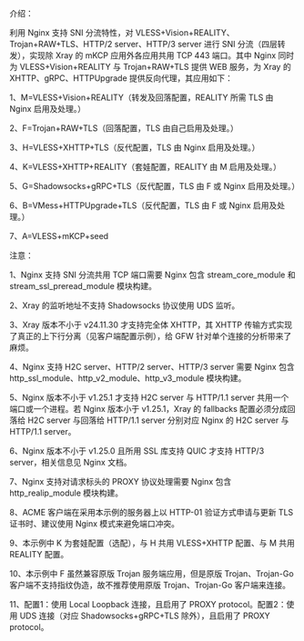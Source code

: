 介绍：

利用 Nginx 支持 SNI 分流特性，对 VLESS+Vision+REALITY、Trojan+RAW+TLS、HTTP/2 server、HTTP/3 server 进行 SNI 分流（四层转发），实现除 Xray 的 mKCP 应用外各应用共用 TCP 443 端口。其中 Nginx 同时为 VLESS+Vision+REALITY 与 Trojan+RAW+TLS 提供 WEB 服务，为 Xray 的 XHTTP、gRPC、HTTPUpgrade 提供反向代理，其应用如下：

1、M=VLESS+Vision+REALITY（转发及回落配置，REALITY 所需 TLS 由 Nginx 启用及处理。）

2、F=Trojan+RAW+TLS（回落配置，TLS 由自己启用及处理。）

3、H=VLESS+XHTTP+TLS（反代配置，TLS 由 Nginx 启用及处理。）

4、K=VLESS+XHTTP+REALITY（套娃配置，REALITY 由 M 启用及处理。）

5、G=Shadowsocks+gRPC+TLS（反代配置，TLS 由 F 或 Nginx 启用及处理。）

6、B=VMess+HTTPUpgrade+TLS（反代配置，TLS 由 F 或 Nginx 启用及处理。）

7、A=VLESS+mKCP+seed

注意：

1、Nginx 支持 SNI 分流共用 TCP 端口需要 Nginx 包含 stream_core_module 和 stream_ssl_preread_module 模块构建。

2、Xray 的监听地址不支持 Shadowsocks 协议使用 UDS 监听。

3、Xray 版本不小于 v24.11.30 才支持完全体 XHTTP，其 XHTTP 传输方式实现了真正的上下行分离（见客户端配置示例），给 GFW 针对单个连接的分析带来了麻烦。

4、Nginx 支持 H2C server、HTTP/2 server、HTTP/3 server 需要 Nginx 包含 http_ssl_module、http_v2_module、http_v3_module 模块构建。

5、Nginx 版本不小于 v1.25.1 才支持 H2C server 与 HTTP/1.1 server 共用一个端口或一个进程。若 Nginx 版本小于 v1.25.1，Xray 的 fallbacks 配置必须分成回落给 H2C server 与回落给 HTTP/1.1 server 分别对应 Nginx 的 H2C server 与 HTTP/1.1 server。

6、Nginx 版本不小于 v1.25.0 且所用 SSL 库支持 QUIC 才支持 HTTP/3 server，相关信息见 Nginx 文档。

7、Nginx 支持对请求标头的 PROXY 协议处理需要 Nginx 包含 http_realip_module 模块构建。

8、ACME 客户端在采用本示例的服务器上以 HTTP-01 验证方式申请与更新 TLS 证书时、建议使用 Nginx 模式来避免端口冲突。

9、本示例中 K 为套娃配置（选配），与 H 共用 VLESS+XHTTP 配置、与 M 共用 REALITY 配置。

10、本示例中 F 虽然兼容原版 Trojan 服务端应用，但是原版 Trojan、Trojan-Go 客户端不支持指纹伪造，故不推荐使用原版 Trojan、Trojan-Go 客户端来连接。

11、配置1：使用 Local Loopback 连接，且启用了 PROXY protocol。配置2：使用 UDS 连接（对应 Shadowsocks+gRPC+TLS 除外），且启用了 PROXY protocol。
